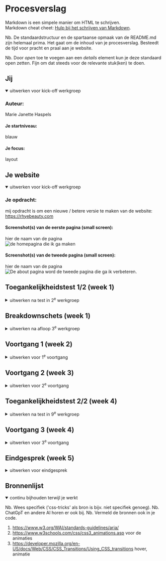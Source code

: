 # Procesverslag

Markdown is een simpele manier om HTML te schrijven.  
Markdown cheat cheet: [Hulp bij het schrijven van Markdown](https://github.com/adam-p/markdown-here/wiki/Markdown-Cheatsheet).

Nb. De standaardstructuur en de spartaanse opmaak van de README.md zijn helemaal prima. Het gaat om de inhoud van je procesverslag. Besteedt de tijd voor pracht en praal aan je website.

Nb. Door _open_ toe te voegen aan een _details_ element kun je deze standaard open zetten. Fijn om dat steeds voor de relevante stuk(ken) te doen.

## Jij

<details open>
  <summary>uitwerken voor kick-off werkgroep</summary>

### Auteur:

Marie Janette Haspels

#### Je startniveau:

blauw

#### Je focus:

layout

</details>

## Je website

<details open>
  <summary>uitwerken voor kick-off werkgroep</summary>

### Je opdracht:

mij opdracht is om een nieuwe / betere versie te maken van de website: https://rhyebeauty.com

#### Screenshot(s) van de eerste pagina (small screen):

hier de naam van de pagina  
 <img src="(readme-images/eerstepagina.jpg)" width="375px" alt="de homepagina die ik ga maken ">

#### Screenshot(s) van de tweede pagina (small screen):

hier de naam van de pagina  
 <img src="(readme-images/about.jpg)" width="375px" alt="De about pagina word de tweede pagina die ga ik verbeteren.">

</details>

## Toegankelijkheidstest 1/2 (week 1)

<details>
  <summary>uitwerken na test in 2<sup>e</sup> werkgroep</summary>

### Bevindingen

Lijst met je bevindingen die in de test naar voren kwamen:

Het onderzoek naar de toegankelijkheid leverde enkele duidelijke punten op. Allereerst merkten we dat bij sommige afbeeldingen geen beschrijving wordt gegeven. Dit maakt het moeilijk voor mensen met een visuele beperking om te begrijpen wat er op een foto staat. Het zou dus nuttig zijn om bij elke afbeelding duidelijk te vermelden wat erop te zien is, zoals bijvoorbeeld hoe een persoon eruitziet of wat er in de omgeving gebeurt.

Daarnaast is het onduidelijk waar bepaalde knoppen zich op de website bevinden. Voor iemand die gebruikmaakt van een schermlezer is het lastig om snel en efficiënt door de site te navigeren. Duidelijke labels voor knoppen en een betere indeling kunnen hierbij helpen.

Verder lijkt er een overdaad aan afbeeldingen op de pagina's te zijn, wat voor sommige gebruikers verwarrend of afleidend kan zijn. Misschien is het een idee om dit te beperken en alleen de essentiële beelden te tonen.

Tot slot wordt veel van de informatie alleen in het Engels aangeboden. Voor iemand die Nederlands als moedertaal heeft, kan dit verwarrend zijn, zeker als er eerst Nederlands en daarna Engels wordt voorgelezen. Het zou prettig zijn om de taalconsistentie te verbeteren, zodat de hele ervaring in één taal verloopt, tenzij anders nodig.

</details>

## Breakdownschets (week 1)

<details>
  <summary>uitwerken na afloop 3<sup>e</sup> werkgroep</summary>

### de hele pagina:

  <img src="(readme-images/indexpaginarhye.png)" width="375px" alt="breakdown van de hele pagina">

### dynamisch deel (bijv menu):

  <img src="(readme-images/Hbalk.png)" width="375px" alt="breakdown van een dynamisch deel">

### wellicht nog een dynamisch deel (bijv filter):

  <img src="(readme-images/deel.png)" width="375px" alt="breakdown van nog een dynamisch deel">

</details>

## Voortgang 1 (week 2)

<details>
  <summary>uitwerken voor 1<sup>e</sup> voortgang</summary>

### Stand van zaken

hier dit ging goed & dit was lastig (neem ook screenshots op van delen van je website en code) ik ben begonnen met de index (homepage). Het begon wel eerst troefjes omdat nieuwe vak en coderen. wat ik totaal niet leuk vind om te doen.
Op de eerste pagina had ik veel `<div>`-elementen gebruikt, wat niet echt de beste aanpak was. Het maakte de structuur van de pagina minder duidelijk, vooral voor toegankelijkheid en zoekmachines. In plaats daarvan heb ik ze vervangen door meer betekenisvolle HTML-tags zoals `<header>`, `<nav>`, `<main>`, en `<section>`, zodat de inhoud beter georganiseerd en makkelijker te begrijpen is.
<img src="(readme-images/indexweek1.jpg)" width="375px" alt="index eerste week code"

### Agenda voor meeting

samen met je groepje opstellen

Artemis& Brita: het starten vinden ze moeilijk.

Dit is wat Elles in gedachten heeft voor haar site:

- CSS op de tweede pagina: Elles vroeg zich af hoe ze de CSS specifiek voor de tweede pagina kan instellen, omdat de stijlen van de eerste pagina automatisch worden toegepast op de tweede. Het zou fijn zijn als dit apart ingesteld kan worden.

- Cheeseburger/afbeeldingen layout: Wat kan Elles het beste gebruiken voor de layout van de cheeseburgerknop en afbeeldingen? Ze twijfelt tussen flexbox of grid en is benieuwd wat hier het beste werkt.

- uitklapmenu bij groter scherm: Hoe kan Elles een uitklapmenu maken dat alleen zichtbaar wordt wanneer de pagina op een groter scherm bekeken wordt? Ze wil dat het menu verschijnt bij grotere schermen, maar verborgen blijft op kleinere apparaten.

Marie Janette (ikzelf) had alleen een vraag over darkmodus en een soort animatie. waardoor je de after en before zag.

### Verslag van meeting

hier na afloop snel de uitkomsten van de meeting vastleggen

- hier na afloop snel de uitkomsten van de meeting vastleggen
  Tijdens de meeting van de Fed werd het voor iedereen duidelijk wat de volgende stappen waren en wat er van hen verwacht werd. Het belangrijkste punt van de bespreking was dat iedereen nu weet wat ze moeten doen om verder te gaan met het project. Er werd ook waardevol advies gegeven over de volgorde waarin de werkzaamheden het beste uitgevoerd kunnen worden.

Een van de tips die werd gedeeld, was dat het verstandig is om eerst de homepagina volledig af te ronden voordat er aan nieuwe pagina’s wordt gewerkt. Dit zorgt voor een sterke basis en een duidelijk ontwerp dat consistent kan worden doorgevoerd naar de rest van de website. Het voorkomt dat er later aanpassingen moeten worden gedaan die mogelijk dubbel werk opleveren. De homepagina wordt vaak gezien als het visitekaartje van een site, dus het is belangrijk dat deze goed in elkaar zit voordat de andere pagina's worden ontwikkeld.

Met dit advies in gedachten heeft het team nu een duidelijke richting om mee verder te gaan. Door gefocust te blijven op één deel van het project voordat er aan nieuwe taken wordt begonnen, kan er efficiënter en consistenter worden gewerkt.

</details>

## Voortgang 2 (week 3)

<details>
  <summary>uitwerken voor 2<sup>e</sup> voortgang</summary>

### Stand van zaken

deze week ging het wel goed. Ik heb op een moment alles veranderd naar engels omdat het natuurlijk de taal van de website is. ik heb het blijkbaar altidj verkeerd gedaan. ik schreef altijd ENG terwijl het dus EN is. en ik moe beter focussen om bepaalde dingen. en alles een voor een doen. inplaats van tegelijktijd.
<img src="(readme-images/ennl.png)" width="375px"
alt="engels en nederlands"

### Agenda voor meeting

-elles: lay out, knoppen
-Artemis: ging opnieuw beginnen
-Marie Janette: lay out, foto schuiven.

### Verslag van meeting

Als groepje hadden we tijdens de meeting niet heel veel vragen. We waren over het algemeen goed voorbereid en wisten grotendeels wat er moest gebeuren. Toch kwamen er nog een paar punten naar voren die we wilden bespreken.

Ikzelf had nog een vraag over hoe je afbeeldingen kunt verschuiven binnen de lay-out. Het ging specifiek om het flexibel plaatsen van plaatjes, zodat ze makkelijker aangepast kunnen worden aan verschillende schermformaten. Dit leek me belangrijk om de website visueel aantrekkelijk te houden, ongeacht de schermgrootte.

Elles had vooral vragen over de lay-out van de pagina. Ze merkte dat bepaalde knoppen op andere plekken stonden dan ze oorspronkelijk had gepland, wat voor verwarring zorgde. Ze wilde graag weten hoe dit aangepast kon worden, zodat de knoppen op de juiste plek en logischer voor de gebruiker zouden verschijnen.

Artemis, daarentegen, had een iets andere insteek. Zij stelde voor om opnieuw te beginnen met het project. Ze was van mening dat de basis niet helemaal goed was gelegd en dat het efficiënter zou zijn om vanaf nul te beginnen, zodat alles vanaf het begin duidelijker en beter gestructureerd zou zijn.

Met deze vragen en ideeën gingen we verder met het verfijnen van ons project.

- ...

</details>

## Toegankelijkheidstest 2/2 (week 4)

<details>
  <summary>uitwerken na test in 9<sup>e</sup> werkgroep</summary>

### Bevindingen

Lijst met je bevindingen die in de test naar voren kwamen (geef ook aan wat er verbeterd is):
<img src="(readme-images/wcagchecklist.jpg)" width="375px" alt="checklist"

de foto's en video hadden eerst geen beschrijven en nu wel. Ik heb verder gekeken naar de h1,h2. het had namelijk eerst geen h1's.

</details>

## Voortgang 3 (week 4)

<details>
  <summary>uitwerken voor 3<sup>e</sup> voortgang</summary>

### Stand van zaken

hier dit ging goed & dit was lastig (neem ook screenshots op van delen van je website en code)
<img src="(readme-images/kleurcontrast.jpg)" width="375px"
alt="kleurencontrast"

<img src="(readme-images/kleurenverschil.jpg)" width="375px" alt="kleurencontrast"

ik heb hier een test gedaan met mijn kleuren contrast of het goed was of niet. uiteindelijk wat logisch is/was dat het een slecht uitkwam. heb daar meteen gekeken naar andere kleuren. wat nog nog de website zijn eigen maakt maar ook dat het toegankelijk is.

### Agenda voor meeting

samen met je groepje opstellen
elles had een paar vragen over

- hoe toon je de sluitknop in een hambruger menu?
  -hoe kan ik de focus state goed vormgeven.

Brita had vragen over de positioneren en hoe je een post maakt.

Ikzelf: had vragen over readme, en over mijn hamburger menu

### Verslag van meeting

in de meeting hadden wij allemaal nog meer vragen. gelukkig waren er 2 assissenten die ons konden helpen er mee. En zo konden wij weer door met de codes.

</details>

## Eindgesprek (week 5)

<details>
  <summary>uitwerken voor eindgesprek</summary>

### Je uitkomst - karakteristiek screenshots:

  <img src="readme-images/dummy-plaatje.jpg" width="375px" alt="uitomst opdracht 1">

### Dit ging goed/Heb ik geleerd:

Korte omschrijving met plaatjes

  <img src="readme-images/dummy-plaatje.jpg" width="375px" alt="top">

### Dit was lastig/Is niet gelukt:

Korte omschrijving met plaatjes

  <img src="readme-images/dummy-plaatje.jpg" width="375px" alt="bummer">
</details>

## Bronnenlijst

<details open>
  <summary>continu bijhouden terwijl je werkt</summary>

Nb. Wees specifiek ('css-tricks' als bron is bijv. niet specifiek genoeg).
Nb. ChatGpT en andere AI horen er ook bij.
Nb. Vermeld de bronnen ook in je code.

1. https://www.w3.org/WAI/standards-guidelines/aria/
2. https://www.w3schools.com/css/css3_animations.asp voor de animaties
3. https://developer.mozilla.org/en-US/docs/Web/CSS/CSS_Transitions/Using_CSS_transitions hover, animatie

</details>

